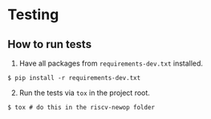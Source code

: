 # Testing

## How to run tests
1. Have all packages from `requirements-dev.txt` installed.
```
$ pip install -r requirements-dev.txt
```
2. Run the tests via `tox` in the project root.
```
$ tox # do this in the riscv-newop folder
```
